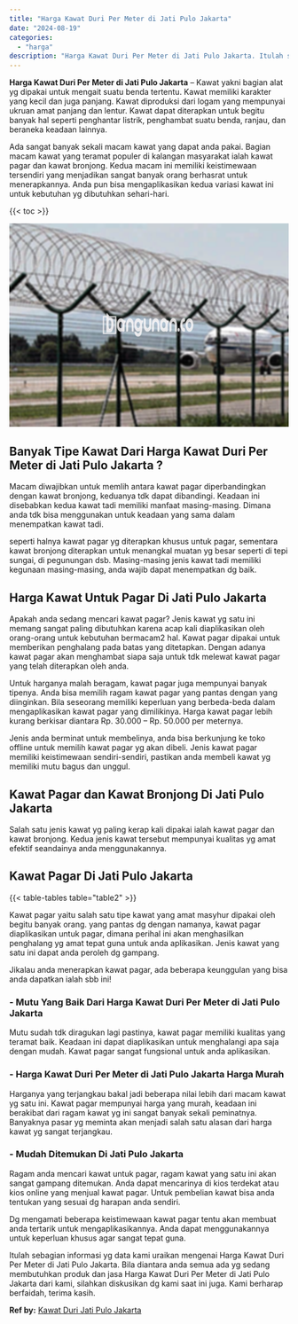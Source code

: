 ```yaml
---
title: "Harga Kawat Duri Per Meter di Jati Pulo Jakarta"
date: "2024-08-19"
categories: 
  - "harga"
description: "Harga Kawat Duri Per Meter di Jati Pulo Jakarta. Itulah sebagian informasi yg data kami uraikan mengenai Harga Kawat Duri Per Meter di Jati Pulo Jakarta. Bil..."
---
```


**Harga Kawat Duri Per Meter di Jati Pulo Jakarta** – Kawat yakni bagian alat yg dipakai untuk mengait suatu benda tertentu. Kawat memiliki karakter yang kecil dan juga panjang. Kawat diproduksi dari logam yang mempunyai ukruan amat panjang dan lentur. Kawat dapat diterapkan untuk begitu banyak hal seperti penghantar listrik, penghambat suatu benda, ranjau, dan beraneka keadaan lainnya.

Ada sangat banyak sekali macam kawat yang dapat anda pakai. Bagian macam kawat yang teramat populer di kalangan masyarakat ialah kawat pagar dan kawat bronjong. Kedua macam ini memiliki keistimewaan tersendiri yang menjadikan sangat banyak orang berhasrat untuk menerapkannya. Anda pun bisa mengaplikasikan kedua variasi kawat ini untuk kebutuhan yg dibutuhkan sehari-hari.

{{< toc >}}

![Harga Kawat Duri Per Meter di Jati Pulo Jakarta](/images/jual-kawat-murah35.png)

## Banyak Tipe Kawat Dari Harga Kawat Duri Per Meter di Jati Pulo Jakarta ?

Macam diwajibkan untuk memlih antara kawat pagar diperbandingkan dengan kawat bronjong, keduanya tdk dapat dibandingi. Keadaan ini disebabkan kedua kawat tadi memiliki manfaat masing-masing. Dimana anda tdk bisa menggunakan untuk keadaan yang sama dalam menempatkan kawat tadi.

seperti halnya kawat pagar yg diterapkan khusus untuk pagar, sementara kawat bronjong diterapkan untuk menangkal muatan yg besar seperti di tepi sungai, di pegunungan dsb. Masing-masing jenis kawat tadi memiliki kegunaan masing-masing, anda wajib dapat menempatkan dg baik.

## Harga Kawat Untuk Pagar Di Jati Pulo Jakarta

Apakah anda sedang mencari kawat pagar? Jenis kawat yg satu ini memang sangat paling dibutuhkan karena acap kali diaplikasikan oleh orang-orang untuk kebutuhan bermacam2 hal. Kawat pagar dipakai untuk memberikan penghalang pada batas yang ditetapkan. Dengan adanya kawat pagar akan menghambat siapa saja untuk tdk melewat kawat pagar yang telah diterapkan oleh anda.

Untuk harganya malah beragam, kawat pagar juga mempunyai banyak tipenya. Anda bisa memilih ragam kawat pagar yang pantas dengan yang diinginkan. Bila seseorang memiliki keperluan yang berbeda-beda dalam mengaplikasikan kawat pagar yang dimilikinya. Harga kawat pagar lebih kurang berkisar diantara Rp. 30.000 – Rp. 50.000 per meternya.

Jenis anda berminat untuk membelinya, anda bisa berkunjung ke toko offline untuk memilih kawat pagar yg akan dibeli. Jenis kawat pagar memiliki keistimewaan sendiri-sendiri, pastikan anda membeli kawat yg memiliki mutu bagus dan unggul.

## Kawat Pagar dan Kawat Bronjong Di Jati Pulo Jakarta

Salah satu jenis kawat yg paling kerap kali dipakai ialah kawat pagar dan kawat bronjong. Kedua jenis kawat tersebut mempunyai kualitas yg amat efektif seandainya anda menggunakannya.

## Kawat Pagar Di Jati Pulo Jakarta

{{< table-tables table="table2" >}}

Kawat pagar yaitu salah satu tipe kawat yang amat masyhur dipakai oleh begitu banyak orang. yang pantas dg dengan namanya, kawat pagar diaplikasikan untuk pagar, dimana perihal ini akan menghasilkan penghalang yg amat tepat guna untuk anda aplikasikan. Jenis kawat yang satu ini dapat anda peroleh dg gampang.

Jikalau anda menerapkan kawat pagar, ada beberapa keunggulan yang bisa anda dapatkan ialah sbb ini!

### \- Mutu Yang Baik Dari Harga Kawat Duri Per Meter di Jati Pulo Jakarta

Mutu sudah tdk diragukan lagi pastinya, kawat pagar memiliki kualitas yang teramat baik. Keadaan ini dapat diaplikasikan untuk menghalangi apa saja dengan mudah. Kawat pagar sangat fungsional untuk anda aplikasikan.

### \- Harga Kawat Duri Per Meter di Jati Pulo Jakarta Harga Murah

Harganya yang terjangkau bakal jadi beberapa nilai lebih dari macam kawat yg satu ini. Kawat pagar mempunyai harga yang murah, keadaan ini berakibat dari ragam kawat yg ini sangat banyak sekali peminatnya. Banyaknya pasar yg meminta akan menjadi salah satu alasan dari harga kawat yg sangat terjangkau.

### \- Mudah Ditemukan Di Jati Pulo Jakarta

Ragam anda mencari kawat untuk pagar, ragam kawat yang satu ini akan sangat gampang ditemukan. Anda dapat mencarinya di kios terdekat atau kios online yang menjual kawat pagar. Untuk pembelian kawat bisa anda tentukan yang sesuai dg harapan anda sendiri.

Dg mengamati beberapa keistimewaan kawat pagar tentu akan membuat anda tertarik untuk mengaplikasikannya. Anda dapat menggunakannya untuk keperluan khusus agar sangat tepat guna.

Itulah sebagian informasi yg data kami uraikan mengenai Harga Kawat Duri Per Meter di Jati Pulo Jakarta. Bila diantara anda semua ada yg sedang membutuhkan produk dan jasa Harga Kawat Duri Per Meter di Jati Pulo Jakarta dari kami, silahkan diskusikan dg kami saat ini juga. Kami berharap berfaidah, terima kasih.

**Ref by:** [Kawat Duri Jati Pulo Jakarta](https://id.wikipedia.org/wiki/Kawat)
